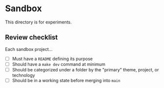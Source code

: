 # Sandbox

This directory is for experiments.


## Review checklist 

Each sandbox project...

* [ ] Must have a `README` defining its purpose
* [ ] Should have a `make dev` command at minimum
* [ ] Should be categorized under a folder by the "primary" theme, project, or technology
* [ ] Should be in a working state before merging into `main`